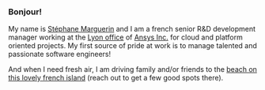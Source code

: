### Bonjour! 
My name is [Stéphane Marguerin](https://www.linkedin.com/in/st%C3%A9phane-marguerin-5971a040/) and I am a french senior R&D development manager working at the [Lyon office](https://www.google.fr/maps/place/Ansys+France+SAS/@45.7754335,4.8597945,19.5z/data=!4m5!3m4!1s0x47f4c01f22db66e5:0xd13dd6c5dfa85d7d!8m2!3d45.7757573!4d4.8601922) of [Ansys Inc.](https://www.ansys.com) for cloud and platform oriented projects. My first source of pride at work is to manage talented and passionate software engineers!

And when I need fresh air, I am driving family and/or friends to the [beach on this lovely french island](https://www.google.fr/maps/place/%C3%8Ele+d'Ol%C3%A9ron/@45.9949208,-1.3862059,6650m/data=!3m1!1e3!4m5!3m4!1s0x480160677dfb104b:0xf05d3935f88ea80!8m2!3d45.953973!4d-1.2733651) (reach out to get a few good spots there).
